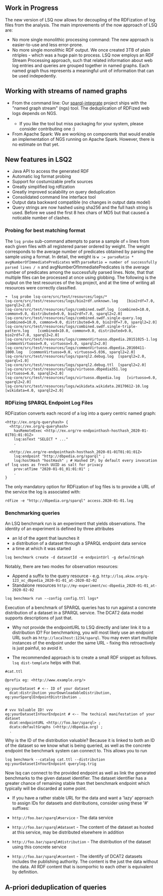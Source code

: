 ## Work in Progress

The new version of LSQ now allows for decoupling of the RDFization of log files from the analysis.
The main improvements of the now approach of LSQ are:

* No more single monolithic processing command: The new approach is easier-to-use and less error-prone.
* No more single monolithic RDF output. We once created 3TB of plain ntriples - which was a huge pain to process. LSQ now employs an RDF Stream Processing approach, such that related information about web log entries and queries are grouped together in named graphs. Each named graph thus represents a meaningful unit of information that can be used indepedently.

## Working with streams of named graphs

* From the command line: Our [sparql-integrate](https://github.com/SmartDataAnalytics/Sparqlintegrate) project ships with the "named graph stream" (ngs) tool. The deduplication of RDFized web logs depends on NGS.
* * If you like the tool but miss packaging for your system, please consider contributing one :)
* From Apache Spark: We are working on components that would enable an implementation of NGS running on Apache Spark. However, there is no estimate on that yet.



## New features in LSQ2

* Java API to access the generated RDF
* Automatic log format probing
* Support for costumizable prefix sources
* Greatly simplified log rdfization
* Greatly improved scalability on query deduplication
* Consolidated command line interface tool
* Output data backward compatible (no changes in output data model)
* Query strings are now hashed using sha256 and the full hash string is used. Before we used the first 8 hex chars of MD5 but that caused a noticable number of clashes.

### Probing for best matching format

The `lsq probe` sub-command attempts to parse a sample of `n` lines from each given files with all registered parser ordered by weight.
The weight corresponds to the average number of predicates obtained by parsing the sample using a format.
In detail, the weight is `w := parseRatio * avgNumberOfImmediatePredicates` with
`parseRatio = number of successfully parsed lines / n` and avgNumberOfImmediatePredicates is the average number of predicates among the successfully parsed lines.
Note, that that multiple files can be processed at once using globbing.
The following is the output on the test resources of the lsq project, and at the time of writing all resources were correctly classified.


```
➜  lsq probe lsq-core/src/test/resources/logs/*
lsq-core/src/test/resources/logs/bio2rdf.unknown.log	[bio2rdf=7.0, sparql2=2.0]
lsq-core/src/test/resources/logs/combined.swdf.log	[combined=10.0, common=9.0, distributed=9.0, bio2rdf=7.0, sparql2=2.0]
lsq-core/src/test/resources/logs/combined.swdf.single-query.log	[combined=10.0, common=9.0, distributed=9.0, bio2rdf=7.0, sparql2=2.0]
lsq-core/src/test/resources/logs/combined.swdf.single-triple-pattern.log	[combined=10.0, common=9.0, distributed=9.0, bio2rdf=7.0, sparql2=2.0]
lsq-core/src/test/resources/logs/commonVirtuoso.dbpedia.20151025-1.log	[commonVirtuoso=9.0, virtuoso=5.0, sparql2=2.0]
lsq-core/src/test/resources/logs/commonVirtuoso.dbpedia.20160411-1000.log	[commonVirtuoso=9.0, virtuoso=5.036, sparql2=2.0]
lsq-core/src/test/resources/logs/sparql2.debug.log	[sparql2=2.0, sparql=1.0]
lsq-core/src/test/resources/logs/sparql2.debug.ttl	[sparql2=2.0]
lsq-core/src/test/resources/logs/virtuoso.dbpedia351.log	[virtuoso=6.0, sparql2=2.0]
lsq-core/src/test/resources/logs/virtuoso.dbpedia.log	[virtuoso=6.0, sparql2=2.0]
lsq-core/src/test/resources/logs/wikidata.wikidata.20170612-10.log	[wikidata=4.0, sparql2=2.0]
```

### RDFizing SPARQL Endpoint Log Files
RDFization converts each record of a log into a query centric named graph:

```
<http://ex.org/q-queryhash> {
  <http://ex.org/q-queryhash>
    hasRemoteExec <http://ex.org/re-endpointhash-hosthash_2020-01-01T01:01:01Z>
    lsq:asText "SELECT * ..."
    .
  
  <http://ex.org/re-endpointhash-hosthash_2020-01-01T01:01:01Z>
    lsq:endpoint "http://dbpedia.org/sparql" ;
    lsq:hostHash "hostHash" ; # Hashed IP; by default every invocation of lsq uses as fresh UUID as salt for privacy
    prov:atTime "2020-01-01_01:01:01" ;
    .
}
```


The only mandatory option for RDFization of log files is to provide a URL of the service the log is associated with:
```
rdfize -e "http://dbpedia.org/sparql" access.2020-01-01.log
```



### Benchmarking queries
An LSQ benchmark run is an experiment that yields observations.
The identity of an experiment is defined by three attributes
* an Id of the agent that launches it
* a distribution of a dataset through a SPARQL endpoint data service
* a time at which it was started

```
lsq benchmark create -d datasetId -e endpointUrl -g defaultGraph

```

Notably, there are two modes for observation resources:
* Append a suffix to the query resource - e.g. `http://lsq.aksw.org/q-123_xc_dbpedia_2020-01-01_at-2020-02-02`
* Standalone resources `http://my-experiment/xc-dbpedia_2020-01-01_at-2020-02-02`

```
lsq benchmark run --config config.ttl logs*
```




Execution of a benchmark of SPARQL queries has to run against a concrete distribution of a dataset in a SPARQL service.
The DCAT2 data model supports descriptions of just that.

* Why not provide the endpointURL to LSQ directly and later link it to a distribution ID?
For benchmarking, you will most likely use an endpoint URL such as `http://localhost:1234/sparql`. You may even start multiple instances of the
endpoint under the same URL - fixing this retroactively is just painful, so avoid it.


* The recommended approach is to create a small RDF snippet as follows. `lsq dist-template` helps with that.
```
#cat.ttl

@prefix eg: <http://www.example.org/>

eg:yourDataset # <-- ID of your dataset
  dcat:distribution yourDownloadableDistribution, eg:yourSparqlEndpointDistribution .


# vvv Valuable ID! vvv
eg:yourDatasetInYourEndpoint # <-- The techical manifestation of your dataset
  dcat:endpointURL <http://foo.bar/sparql> ;
  dcatx:defaultGraphs (<http://dbpedia.org) ;
  .
```

Why is the ID of the distribution valuable? Because it is linked to both an ID of the dataset so we know what is being queried,
as well as the concrete endpoint the benchmark system can connect to. This allows you to run

```
lsq benchmark --catalog cat.ttl --distribution eg:yourDatasetInYourEndpoint querylog.trig
```
Now lsq can connect to the provided endpoint as well as link the generated benchmarks to the given dataset identifier.
The dataset identifier has a greater chance of remaining stable than thet benchmark endpoint which typically will be discarded at some point.


* If you have a rather stable URL for the data and want a 'lazy' approach to assign IDs for datasets and distributions, consider using these '#' suffixes:

* `http://foo.bar/sparql#service`      - The data service 
* `http://foo.bar/sparql#dataset`      - The content of the dataset as hosted at this service, may be distributed elsewhere in addition
* `http://foo.bar/sparql#distribution` - The distribution of the dataset using this concrete service
* `http://foo.bar/sparql#content`      - The identify of DCAT2 datasets includes the publishing authority. The content is the just the data without the data. All RDF content that is isomporhic to each other is equivalent by definition.





## A-priori deduplication of queries




